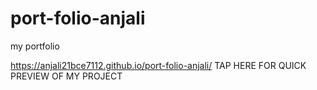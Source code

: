 # port-folio-anjali
my portfolio

 https://anjali21bce7112.github.io/port-folio-anjali/ TAP HERE FOR QUICK PREVIEW OF MY PROJECT

